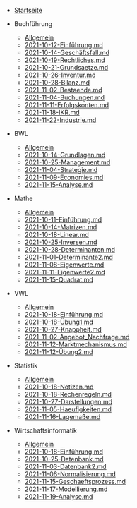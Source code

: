


 -  [Startseite](README.md) 
 - Buchführung
   - [Allgemein](VL_Buchfuehrung/README.md) 
   - [2021-10-12-Einführung.md](VL_Buchfuehrung/2021-10-12-Einfuehrung.md) 
   - [2021-10-14-Geschäftsfall.md](VL_Buchfuehrung/2021-10-14-Geschaeftsfall.md) 
   - [2021-10-19-Rechtliches.md](VL_Buchfuehrung/2021-10-19-Rechtliches.md) 
   - [2021-10-21-Grundsaetze.md](VL_Buchfuehrung/2021-10-21-Grundsaetze.md) 
   - [2021-10-26-Inventur.md](VL_Buchfuehrung/2021-10-26-Inventur.md) 
   - [2021-10-28-Bilanz.md](VL_Buchfuehrung/2021-10-28-Bilanz.md) 
   - [2021-11-02-Bestaende.md](VL_Buchfuehrung/2021-11-02-Bestaende.md) 
   - [2021-11-04-Buchungen.md](VL_Buchfuehrung/2021-11-04-Buchungen.md) 
   - [2021-11-11-Erfolgskonten.md](VL_Buchfuehrung/2021-11-11-Erfolgskonten.md) 
   -  [2021-11-18-IKR.md](VL_Buchfuehrung/2021-11-18-IKR.md) 
   -  [2021-11-22-Industrie.md](VL_Buchfuehrung/2021-11-22-Industrie.md) 

 - BWL

   - [Allgemein](VL_BWL/README.md) 
   - [2021-10-14-Grundlagen.md](VL_BWL/2021-10-14-Grundlagen.md) 
   - [2021-10-25-Management.md](VL_BWL/2021-10-25-Management.md) 
   - [2021-11-04-Strategie.md](VL_BWL/2021-11-04-Strategie.md) 
   - [2021-11-09-Economies.md](VL_BWL/2021-11-09-Economies)
   -  [2021-11-15-Analyse.md](VL_BWL/2021-11-15-Analyse.md) 

 - Mathe

    - [Allgemein](VL_Mathe1/README.md)
    - [2021-10-11-Einführung.md](VL_Mathe1/2021-10-11-Einfuehrung.md) 
    - [2021-10-14-Matrizen.md](VL_Mathe1/2021-10-14-Matrizen.md) 
    - [2021-10-18-Linear.md](VL_Mathe1/2021-10-18-Linear.md) 
    - [2021-10-25-Inversen.md](VL_Mathe1/2021-10-25-inverses.md) 
    - [2021-10-28-Determinanten.md](VL_Mathe1/2021-10-28-Determinanten.md) 
    - [2021-11-01-Determinante2.md](VL_Mathe1/2021-11-01-Determinante2.md) 
    - [2021-11-08-Eigenwerte.md](VL_Mathe1/2021-11-08-Eigenwerte.md) 
    - [2021-11-11-Eigenwerte2.md](VL_Mathe1/2021-11-11-Fibonacci.md) 
    - [2021-11-15-Quadrat.md](VL_Mathe1/2021-11-15-Quadrat.md) 

 - VWL

    - [Allgemein](VL_VWL/README.md) 
    - [2021-10-18-Einführung.md](VL_VWL/2021-10-18-Einfuehrung.md) 
    - [2021-10-18-Übung1.md](VL_VWL/2021-10-18-Uebung1.md)
    - [2021-10-27-Knappheit.md](VL_VWL/2021-10-27-Knappheit.md) 
    - [2021-11-02-Angebot_Nachfrage.md](VL_VWL/2021-11-02-Angebot_Nachfrage.md) 
    - [2021-11-12-Marktmechanismus.md](VL_VWL/2021-11-12-Marktmechanismus.md) 
    - [2021-11-12-Übung2.md](VL_VWL/2021-11-12-Uebung2.md) 

 - Statistik

    - [Allgemein](VL_Statistik1/README.md) 
    - [2021-10-18-Notizen.md](VL_Statistik1/2021-10-18-Notizen.md) 
    - [2021-10-18-Rechenregeln.md](VL_Statistik1/2021-10-18-Rechenregeln.md) 
    - [2021-10-27-Darstellungen.md](VL_Statistik1/2021-10-27-Darstellungen.md) 
    - [2021-11-05-Haeufigkeiten.md](VL_Statistik1/2021-11-05-Haeufigkeiten.md)
    - [2021-11-16-Lagemaße.md](VL_Statistik1/2021-11-16-Lagemaße.md) 

 - Wirtschaftsinformatik

    - [Allgemein](VL_Wirtschaftsinformatik/README.md) 
    - [2021-10-18-Einführung.md](VL_Wirtschaftsinformatik/2021-10-18-Einfuehrung.md) 
    - [2021-10-25-Datenbank.md](VL_Wirtschaftsinformatik/2021-10-25-Datenbank.md) 
    - [2021-11-03-Datenbank2.md](VL_Wirtschaftsinformatik/2021-11-03-Datenbank2.md) 
    - [2021-11-06-Normalisierung.md](VL_Wirtschaftsinformatik/2021-11-06-Normalisierung.md) 
    - [2021-11-15-Geschaeftsprozess.md](VL_Wirtschaftsinformatik/2021-11-15-Geschaeftsprozess.md) 
    -  [2021-11-17-Modellierung.md](VL_Wirtschaftsinformatik/2021-11-17-Modellierung.md) 
    -  [2021-11-19-Analyse.md](VL_Wirtschaftsinformatik/2021-11-19-Analyse.md) 
    
    

